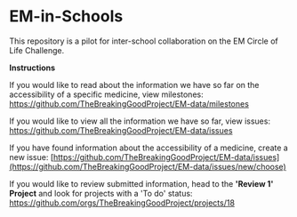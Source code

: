 # EM-in-Schools

This repository is a pilot for inter-school collaboration on the EM Circle of Life Challenge.

**Instructions**

If you would like to read about the information we have so far on the accessibility of a specific medicine, view milestones: https://github.com/TheBreakingGoodProject/EM-data/milestones


If you would like to view all the information we have so far, view issues: https://github.com/TheBreakingGoodProject/EM-data/issues


If you have found information about the accessibility of a medicine, create a new issue: [https://github.com/TheBreakingGoodProject/EM-data/issues](https://github.com/TheBreakingGoodProject/EM-data/issues/new/choose)


If you would like to review submitted information, head to the **'Review 1' Project** and look for projects with a 'To do' status: https://github.com/orgs/TheBreakingGoodProject/projects/18
 

